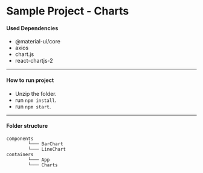 # Sample Project - Charts

#### Used Dependencies

- @material-ui/core
- axios
- chart.js
- react-chartjs-2
<hr/>

#### How to run project

- Unzip the folder.
- run `npm install`.
- run `npm start`.

<hr/>

#### Folder structure

```
components
        └─── BarChart
        └─── LineChart
containers
        └─── App
        └─── Charts

```

